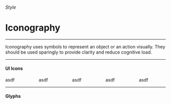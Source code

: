 <h6 class="subtitle is-5 has-text-grey has-text-weight-semibold">Style</h6><h1 class="title is-1">Iconography</h1>
<hr class="is-small">
<p class="subtitle is-5 has-text-weight-semibold">
    <span class="has-text-primary has-text-weight-bold">Iconography</span> uses symbols to represent an object or an action visually. They should be used sparingly to provide clarity and reduce cognitive load.
</p>

<hr>

<h4 class="title is-4 has-text-weight-semibold">UI Icons</h4>

<div class="columns">
    <div class="column">asdf</div>
    <div class="column">asdf</div>
    <div class="column">asdf</div>
    <div class="column">asdf</div>
    <div class="column">asdf</div>
</div>

<hr class="is-large">

<h4 class="title is-4 has-text-weight-semibold">Glyphs</h4>